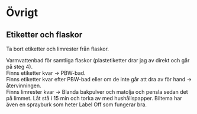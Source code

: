 # Övrigt

## Etiketter och flaskor

Ta bort etiketter och limrester från flaskor.

Varmvattenbad för samtliga flaskor (plastetiketter drar jag av direkt och går på steg 4).  
Finns etiketter kvar -> PBW-bad.  
Finns etiketter kvar efter PBW-bad eller om de inte går att dra av för hand -> återvinningen.  
Finns limrester kvar -> Blanda bakpulver och matolja och pensla sedan det på limmet. Låt stå i 15 min och torka av med hushållspapper. Biltema har även en sprayburk som heter Label Off som fungerar bra.  